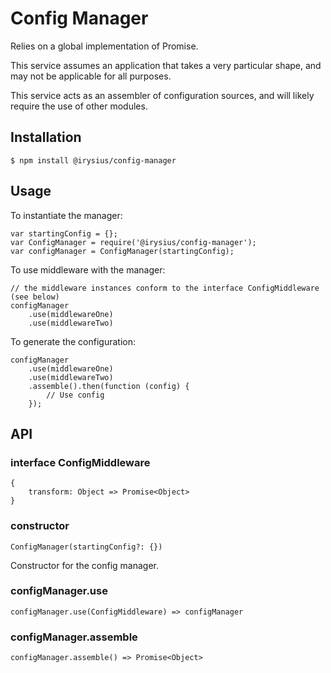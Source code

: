 # Config Manager

Relies on a global implementation of Promise.

This service assumes an application that takes a very particular shape, and may not be applicable for all purposes.

This service acts as an assembler of configuration sources, and will likely require the use of other modules.

## Installation

	$ npm install @irysius/config-manager
	
## Usage

To instantiate the manager:

	var startingConfig = {};
	var ConfigManager = require('@irysius/config-manager');
	var configManager = ConfigManager(startingConfig);
	
To use middleware with the manager:

	// the middleware instances conform to the interface ConfigMiddleware (see below)
	configManager
		.use(middlewareOne)
		.use(middlewareTwo)
		
To generate the configuration:

	configManager
		.use(middlewareOne)
		.use(middlewareTwo)
		.assemble().then(function (config) {
			// Use config
		});
	
## API
### interface ConfigMiddleware
	
	{
		transform: Object => Promise<Object>
	}

### constructor
`ConfigManager(startingConfig?: {})`

Constructor for the config manager.

### configManager.use
`configManager.use(ConfigMiddleware) => configManager`

### configManager.assemble
`configManager.assemble() => Promise<Object>`
